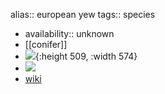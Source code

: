 alias:: european yew
tags:: species

- availability:: unknown
- [[conifer]]
- ![](https://peach-geographical-bat-397.mypinata.cloud/ipfs/QmfNdCss8jPS4RbwsZpwg3go8wmtRb3LdLoSUHPSon39dn){:height 509, :width 574}
- ![](https://peach-geographical-bat-397.mypinata.cloud/ipfs/QmbkFr6EiTKn3k3MGU1LEeHZoDu8scZv2GBoPUiV5PMT3d)
- [wiki](https://en.wikipedia.org/wiki/Taxus_baccata)